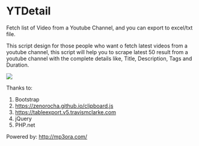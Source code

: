 # YTDetail
Fetch list of Video from a Youtube Channel, and you can export to excel/txt file.

This script design for those people who want o fetch latest videos from a youtube channel, this script will help you to scrape latest 50 result from a youtube channel with the complete details like, Title, Description, Tags and Duration.

<img src="https://i.imgur.com/Ukss35y.png">

Thanks to:
1. Bootstrap
2. https://zenorocha.github.io/clipboard.js
3. https://tableexport.v5.travismclarke.com
4. jQuery
5. PHP.net

Powered by:
http://mp3ora.com/
